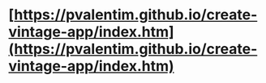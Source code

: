 # [https://pvalentim.github.io/create-vintage-app/index.htm](https://pvalentim.github.io/create-vintage-app/index.htm)
